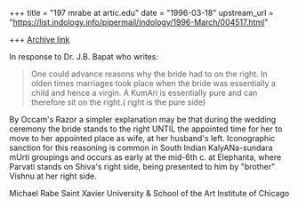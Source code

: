 +++
title = "197 mrabe at artic.edu"
date = "1996-03-18"
upstream_url = "https://list.indology.info/pipermail/indology/1996-March/004517.html"

+++
[Archive link](https://list.indology.info/pipermail/indology/1996-March/004517.html)

In response to Dr. J.B. Bapat who writes:
>One could advance reasons why the bride had to on the right. In olden
>times marriages took place when the bride was essentially a child and
>hence a virgin. A KumAri is essentially pure and can therefore sit on
>the right.( right is the pure side)

By Occam's Razor a simpler explanation may be that during the wedding
ceremony the bride stands to the right UNTIL the appointed time for her to
move to her appointed place as wife, at her husband's left.  Iconographic
sanction for this reasoning is common in South Indian KalyANa-sundara mUrti
groupings and occurs as early at the mid-6th c. at Elephanta, where Parvati
stands on Shiva's right side, being presented to him by "brother" Vishnu at
her right side.

Michael Rabe
Saint Xavier University
& School of the Art Institute of Chicago






